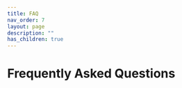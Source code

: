 ```yaml
---
title: FAQ
nav_order: 7
layout: page
description: ""
has_children: true
---
```

# Frequently Asked Questions